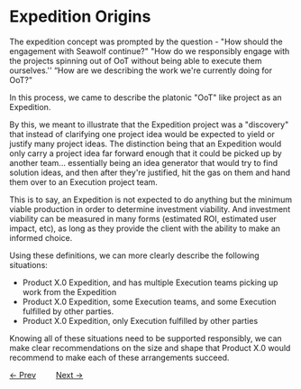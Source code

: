 # Expedition Origins

The expedition concept was prompted by the question - "How should the engagement with Seawolf continue?" "How do we responsibly engage with the projects spinning out of OoT without being able to execute them ourselves.'' “How are we describing the work we're currently doing for OoT?"

In this process, we came to describe the platonic "OoT" like project as an Expedition.

By this, we meant to illustrate that the Expedition project was a "discovery" that instead of clarifying one project idea would be expected to yield or justify many project ideas. The distinction being that an Expedition would only carry a project idea far forward enough that it could be picked up by another team... essentially being an idea generator that would try to find solution ideas, and then after they're justified, hit the gas on them and hand them over to an Execution project team.

This is to say, an Expedition is not expected to do anything but the minimum viable production in order to determine investment viability. And investment viability can be measured in many forms (estimated ROI, estimated user impact, etc), as long as they provide the client with the ability to make an informed choice.

Using these definitions, we can more clearly describe the following situations:
- Product X.0 Expedition, and has multiple Execution teams picking up work from the Expedition
- Product X.0 Expedition, some Execution teams, and some Execution fulfilled by other parties.
- Product X.0 Expedition, only Execution fulfilled by other parties

Knowing all of these situations need to be supported responsibly, we can make clear recommendations on the size and shape that Product X.0 would recommend to make each of these arrangements succeed.

[&larr; Prev](./Thesis.md) &nbsp;&nbsp;&nbsp;&nbsp;&nbsp;&nbsp;&nbsp;&nbsp;[Next &rarr;](../ArtisansValueOnExpedition.md)